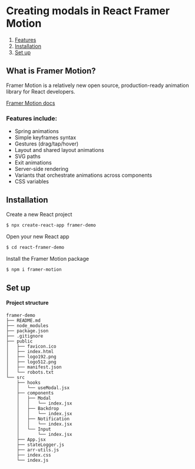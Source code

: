 # Creating modals in React Framer Motion


1. [Features](#features-include)
2. [Installation](#installation)
3. [Set up](#set-up)

## What is Framer Motion?

Framer Motion is a relatively new open source, production-ready animation library for React developers.

[Framer Motion docs](https://framer.com/api/motion)

### Features include:

- Spring animations
- Simple keyframes syntax
- Gestures (drag/tap/hover)
- Layout and shared layout animations
- SVG paths
- Exit animations
- Server-side rendering
- Variants that orchestrate animations across components
- CSS variables

## Installation

Create a new React project

```sh
$ npx create-react-app framer-demo
```

Open your new React app

```sh
$ cd react-framer-demo
```

Install the Framer Motion package

```sh
$ npm i framer-motion
```

## Set up

#### Project structure

```
framer-demo
├── README.md
├── node_modules
├── package.json
├── .gitignore
├── public
│   ├── favicon.ico
│   ├── index.html
│   ├── logo192.png
│   ├── logo512.png
│   ├── manifest.json
│   └── robots.txt
└── src
    ├── hooks
    │   └── useModal.jsx
    ├── components
    │   ├── Modal
    │   │   └── index.jsx
    │   ├── Backdrop
    │   │   └── index.jsx
    │   ├── Notification
    │   │   └── index.jsx
    │   └── Input
    │       └── index.jsx
    ├── App.jsx
    ├── stateLogger.js
    ├── arr-utils.js
    ├── index.css
    └── index.js
```
